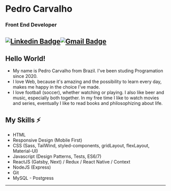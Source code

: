 # Pedro Carvalho
### Front End Developer

[![Linkedin Badge](https://img.shields.io/badge/-pedro-carvalho-blue?style=flat-square&logo=Linkedin&logoColor=white&link=https://www.linkedin.com/in/pedro-carvalho-079920233)](https://www.linkedin.com/in/pedro-carvalho-079920233//)[![Gmail Badge](https://img.shields.io/badge/-pdrpvp0310@gmail.com-c14438?style=flat-square&logo=Gmail&logoColor=white&link=mailto:pdrpvp0310@gmail.com)](mailto:pdrpvp0310@gmail.com)
---

## Hello World! 

* My name is Pedro Carvalho from Brazil. I've been studing Programation since 2020. 
* I love Web, because it's amazing and the possibility to learn every day, makes me happy in the choice I've made. 
* I love football (soccer), whether watching or playing. I also like beer and music, especially both together. In my free time I like to watch movies and series, eventually I like to read books and philosophizing about life.

## My Skills ⚡
* HTML
* Responsive Design (Mobile First)
* CSS (Sass, TailWind, styled-components, gridLayout, flexLayout, Material-UI)
* Javascript (Design Patterns, Tests, ES6/7)
* ReactJS (Gatsby, Next) / Redux / React Native / Context
* NodeJS (Express)
* Git
* MySQL - Postgress
---
